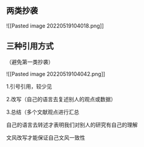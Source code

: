 ## 两类抄袭

![[Pasted image 20220519104018.png]]

## 三种引用方式

（避免第一类抄袭）

![[Pasted image 20220519104042.png]]

1.引号引用，较少见

2.改写（自己的语言去复述别人的观点或数据）

3.总结（多个文献观点进行汇总

自己的语言去转述才表明我们对别人的研究有自己的理解

文风改写才能保证自己文风一致性